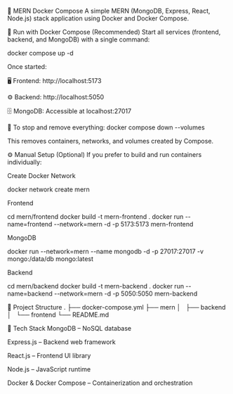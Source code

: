 🚀 MERN Docker Compose
A simple MERN (MongoDB, Express, React, Node.js) stack application using Docker and Docker Compose.

🐳 Run with Docker Compose (Recommended)
Start all services (frontend, backend, and MongoDB) with a single command:

docker compose up -d

Once started:

🖥️ Frontend: http://localhost:5173

⚙️ Backend: http://localhost:5050

🗄️ MongoDB: Accessible at localhost:27017

🛑 To stop and remove everything:
docker compose down --volumes

This removes containers, networks, and volumes created by Compose.

⚙️ Manual Setup (Optional)
If you prefer to build and run containers individually:

Create Docker Network

docker network create mern

Frontend

cd mern/frontend
docker build -t mern-frontend .
docker run --name=frontend --network=mern -d -p 5173:5173 mern-frontend

MongoDB

docker run --network=mern --name mongodb -d -p 27017:27017 -v mongo:/data/db mongo:latest

Backend

cd mern/backend
docker build -t mern-backend .
docker run --name=backend --network=mern -d -p 5050:5050 mern-backend

📁 Project Structure
.
├── docker-compose.yml
├── mern
│   ├── backend
│   └── frontend
└── README.md

🧰 Tech Stack
MongoDB – NoSQL database

Express.js – Backend web framework

React.js – Frontend UI library

Node.js – JavaScript runtime

Docker & Docker Compose – Containerization and orchestration
